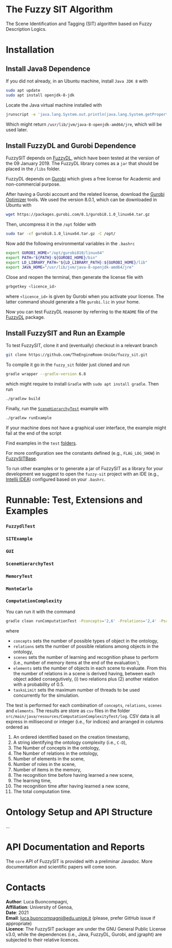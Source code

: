 # The Fuzzy SIT Algorithm
The Scene Identification and Tagging (SIT) algorithm based on Fuzzy Description Logics.

# Installation

## Install Java8 Dependence
If you did not already, in an Ubuntu machine, install `Java JDK 8` with
```sh
sudo apt update
sudo apt install openjdk-8-jdk
```
Locate the Java virtual machine installed with
```sh
jrunscript -e 'java.lang.System.out.println(java.lang.System.getProperty("java.home"));' 
```
Which might return `/usr/lib/jvm/java-8-openjdk-amd64/jre`, which will be used later.

## Install FuzzyDL and Gurobi Dependence
FuzzySIT depends on [FuzzyDL](https://www.umbertostraccia.it/cs/software/fuzzyDL/fuzzyDL.html), which have been tested at the version of the 09 January 2019.
The FuzzyDL library comes as a `jar` that should be placed in the `/libs` folder.

FuzzyDL depends on [Gurobi](https://www.gurobi.com/) which gives a free license for Academic and non-commercial purpose. 

After having a Gurobi account and the related license, download the [Gurobi Optimizer](https://www.gurobi.com/downloads/gurobi-software/) tools. 
We used the version 8.0.1, which can be downloaded in Ubuntu with
```sh
wget https://packages.gurobi.com/8.1/gurobi8.1.0_linux64.tar.gz
```
Then, uncompress it in the `/opt` folder with
```sh
sudo tar -xf gurobi8.1.0_linux64.tar.gz -C /opt/
```

Now add the following environmental variables in the `.bashrc` 
```sh
export GUROBI_HOME="/opt/gurobi810/linux64"
export PATH="${PATH}:${GUROBI_HOME}/bin"
export LD_LIBRARY_PATH="${LD_LIBRARY_PATH}:${GUROBI_HOME}/lib"
export JAVA_HOME="/usr/lib/jvm/java-8-openjdk-amd64/jre"
```
Close and reopen the terminal, then generate the license file with
```sh
grbgetkey <licence_id>
```
where `<licence_id>` is given by Gurobi when you activate your license.
The latter command should generate a file `gurobi.lic` in your home.

Now you can test FuzzyDL reasoner by referring to the `README` file of the [FuzzyDL](https://www.umbertostraccia.it/cs/software/fuzzyDL/fuzzyDL.html) package.

## Install FuzzySIT and Run an Example
To test FuzzySIT, clone it and (eventually) checkout in a relevant branch
```sh
git clone https://github.com/TheEngineRoom-UniGe/fuzzy_sit.git
```

To compile it go in the `fuzzy_sit` folder just cloned and run
```sh
gradle wrapper --gradle-version 6.8
```
which might require to install `Gradle` with `sudo apt install gradle`.
Then run 
```sh
./gradlew build
```

Finally, run the [`SceneHierarchyTest`](https://github.com/EmaroLab/fuzzy_sit/blob/master/src/test/java/it/emarolab/fuzzySIT/semantic/SceneHierarchyTest.java) example with
```sh
./gradlew runExample
```
If your machine does not have a graphical user interface, the example might fail at the end of the script 






Find examples in the `test` [folders](https://github.com/EmaroLab/fuzzy_sit/tree/master/src/test/java/it/emarolab/fuzzySIT).

For more configuration see the constants defined (e.g., `FLAG_LOG_SHOW`) in [FuzzySITBase](https://github.com/TheEngineRoom-UniGe/fuzzy_sit/blob/master/src/main/java/it/emarolab/fuzzySIT/FuzzySITBase.java).

To run other examples or to generate a jar of FuzzySIT as a library for your development we suggest to open the `fuzzy-sit` project with an IDE (e.g., [Intellij IDEA](https://www.jetbrains.com/idea/)) configured based on your `.bashrc`.


# Runnable: Test, Extensions and Examples

### `FuzzydlTest`
### `SITExample`
### `GUI`
### `SceneHierarchyTest`
### `MemoryTest`
### `MonteCarlo`
### `ComputationComplexity` 
You can run it with the command
```sh
gradle clean runComputationTest -Pconcepts='2,6' -Prelations='2,4' -Pscenes='2,2,2' -Pelements='2,3,4' -PtasksLimit='2'
```
where
 - `concepts` sets the number of possible types of object in the ontology,
 - `relations` sets the number of possible relations among objects in the ontology,
 - `scenes` sets the number of learning and recognition phase to perform (i.e., number of memory items at the end of the evaluation`),
 - `elements` sets the number of objects in each scene to evaluate. From this the number of relations in a scene is derived having, between each object added consegutively, (i) two relations plus (2) another relation with a probability of 0.5.
 - `tasksLimit` sets the maximum number of threads to be used concurrently for the simulation.

The test is performed for each combination of `concepts`, `relations`, `scenes` and `elements`. 
The results are store as `csv` files in the folder `src/main/java/resources/ComputationComplexityTest/log`.
CSV data is all express in millisecond or integer (i.e., for indices) and arranged in columns ordered as
1. An ordered identified based on the creation timestamp,
2. A string identifying the ontology complexity (i.e., `C-D`),
3. The Number of concepts in the ontology,
4. The Number of relations in the ontology,
5. Number of elements in the scene,
6. Number of roles in the scene,
7. Number of items in the memory,
8. The recognition time before having learned a new scene,
9. The learning time,
10. The recognition time after having learned a new scene,
11. The total computation time.

# Ontology Setup and API Structure
...


# API Documentation and Reports

The `core` API of  FuzzySIT is provided with a preliminar Javadoc. 
More documentation and scientific papers will come soon.

# Contacts
**Author**: Luca Buoncompagni,  
**Affiliation**: University of Genoa,  
**Date**: 2021  
**Email**: luca.buoncompagni@edu.unige.it (please, prefer GitHub issue if appropriate)  
**Licence**: The FuzzySIT packager are under the GNU General Public License v3.0, while the dependences (i.e., Java, 
FuzzyDL, Gurobi, and jgrapht) are subjected to their relative licences.


